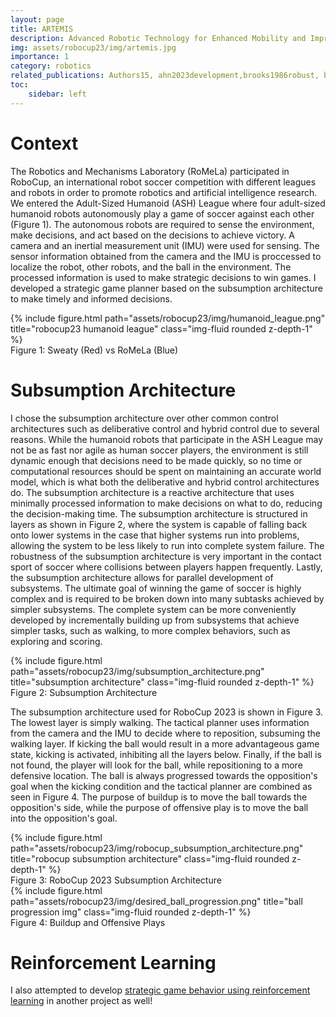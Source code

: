 ```yaml
---
layout: page
title: ARTEMIS
description: Advanced Robotic Technology for Enhanced Mobility and Improved Stability
img: assets/robocup23/img/artemis.jpg
importance: 1
category: robotics
related_publications: Authors15, ahn2023development,brooks1986robust, brooks1991new,  nakhaeinia2011review, tzafestas2018mobile, vukovic2009new, batinovic2020decentralized, carreras2003proposal
toc: 
    sidebar: left
---
```


# Context
The Robotics and Mechanisms Laboratory (RoMeLa) participated in RoboCup, an international robot soccer competition with different leagues and robots in order to promote robotics and artificial intelligence research. We entered the Adult-Sized Humanoid (ASH) League where four adult-sized humanoid robots autonomously play a game of soccer against each other (Figure 1). The autonomous robots are required to sense the environment, make decisions, and act based on the decisions to achieve victory. A camera and an inertial measurement unit (IMU) were used for sensing. The sensor information obtained from the camera and the IMU is proccessed to localize the robot, other robots, and the ball in the environment. The processed information is used to make strategic decisions to win games. I developed a strategic game planner based on the subsumption architecture to make timely and informed decisions. 

<div class="row">
    <div class="col-sm mt-3 mt-md-0">
        {% include figure.html path="assets/robocup23/img/humanoid_league.png" title="robocup23 humanoid league" class="img-fluid rounded z-depth-1" %}
    </div>
</div>
<div class="caption">
    Figure 1: Sweaty (Red) vs RoMeLa (Blue)
</div>

# Subsumption Architecture
I chose the subsumption architecture over other common control architectures such as deliberative control and hybrid control due to several reasons. While the humanoid robots that participate in the ASH League may not be as fast nor agile as human soccer players, the environment is still dynamic enough that decisions need to be made quickly, so no time or computational resources should be spent on maintaining an accurate world model, which is what both the deliberative and hybrid control architectures do. The subsumption architecture is a reactive architecture that uses minimally processed information to make decisions on what to do, reducing the decision-making time. The subsumption architecture is structured in layers as shown in Figure 2, where the system is capable of falling back onto lower systems in the case that higher systems run into problems, allowing the system to be less likely to run into complete system failure. The robustness of the subsumption architecture is very important in the contact sport of soccer where collisions between players happen frequently. Lastly, the subsumption architecture allows for parallel development of subsystems. The ultimate goal of winning the game of soccer is highly complex and is required to be broken down into many subtasks achieved by simpler subsystems. The complete system can be more conveniently developed by incrementally building up from subsystems that achieve simpler tasks, such as walking, to more complex behaviors, such as exploring and scoring.

<div class="row">
    <div class="col-sm mt-3 mt-md-0">
        {% include figure.html path="assets/robocup23/img/subsumption_architecture.png" title="subsumption architecture" class="img-fluid rounded z-depth-1" %}
    </div>
</div>
<div class="caption">
    Figure 2: Subsumption Architecture
</div>

The subsumption architecture used for RoboCup 2023 is shown in Figure 3. The lowest layer is simply walking. The tactical planner uses information from the camera and the IMU to decide where to reposition, subsuming the walking layer. If kicking the ball would result in a more advantageous game state, kicking is activated, inhibiting all the layers below. Finally, if the ball is not found, the player will look for the ball, while repositioning to a more defensive location. The ball is always progressed towards the opposition's goal when the kicking condition and the tactical planner are combined as seen in Figure 4. The purpose of buildup is to move the ball towards the opposition's side, while the purpose of offensive play is to move the ball into the opposition's goal.

<div class="row">
    <div class="col-sm mt-3 mt-md-0">
        {% include figure.html path="assets/robocup23/img/robocup_subsumption_architecture.png" title="robocup subsumption architecture" class="img-fluid rounded z-depth-1" %}
    </div>
</div>
<div class="caption">
    Figure 3: RoboCup 2023 Subsumption Architecture
</div>

<div class="row">
    <div class="col-sm mt-3 mt-md-0">
        {% include figure.html path="assets/robocup23/img/desired_ball_progression.png" title="ball progression img" class="img-fluid rounded z-depth-1" %}
    </div>
</div>
<div class="caption">
    Figure 4: Buildup and Offensive Plays
</div>

# Reinforcement Learning
I also attempted to develop [strategic game behavior using reinforcement learning](https://jisungahn10.github.io/projects/deeprl/) in another project as well!